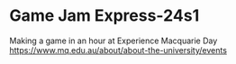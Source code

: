 # Game Jam Express-24s1
Making a game in an hour at Experience Macquarie Day
https://www.mq.edu.au/about/about-the-university/events
